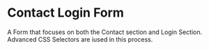 # Contact Login Form 
 A Form that focuses on  both the Contact section and Login Section. Advanced CSS Selectors are iused in this process.
